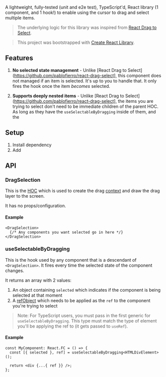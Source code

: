 A lightweight, fully-tested (unit and e2e test), TypeScript'd, React library (1 component, and 1 hook!) to enable using the cursor to drag and select multiple items.

> The underlying logic for this library was inspired from [React Drag to Select](https://github.com/pablofierro/react-drag-select).

> This project was bootstrapped with [Create React Library](https://github.com/udilia/create-react-library).

## Features

1. **No selected state management** - Unlike [React Drag to Select](https://github.com/pablofierro/react-drag-select], this component does not managed if an item is selected. It's up to you to handle that. It only fires the hook once the item _becomes_ selected.

2. **Supports deeply nested items** - Unlike [React Drag to Select](https://github.com/pablofierro/react-drag-select], the items you are trying to select don't need to be immediate children of the parent HOC. As long as they have the `useSelectableByDragging` inside of them, and the

## Setup

1. Install dependency
2. Add

## API

### DragSelection

This is the [HOC](https://reactjs.org/docs/higher-order-components.html) which is used to create the drag [context](https://reactjs.org/docs/context.html) and draw the drag layer to the screen.

It has no props/configuration.

#### Example

```tsx
<DragSelection>
  {/* Any components you want selected go in here */}
</DragSelection>
```

### useSelectableByDragging

This is the hook used by any component that is a descendant of `<DragSelection>`. It fires every time the selected state of the component changes.

It returns an array with 2 values:

1. An object containing `selected` which indicates if the component is being selected at that moment
2. A [refObject](https://reactjs.org/docs/hooks-reference.html#useref) which needs to be applied as the `ref` to the component you're trying to select

> Note: For TypeScript users, you must pass in the first generic for `useSelectableByDragging`. This type must match the type of element you'll be applying the ref to (it gets passed to `useRef`).

#### Example

```tsx
const MyComponent: React.FC = () => {
  const [{ selected }, ref] = useSelectableByDragging<HTMLDivElement>();

  return <div {...{ ref }} />;
};
```

